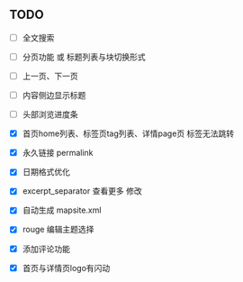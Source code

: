 ## TODO


- [ ] 全文搜索
- [ ] 分页功能 或 标题列表与块切换形式
- [ ] 上一页、下一页
- [ ] 内容侧边显示标题
- [ ] 头部浏览进度条

- [x] 首页home列表、标签页tag列表、详情page页 标签无法跳转
- [x] 永久链接  permalink
- [x] 日期格式优化
- [x] excerpt_separator 查看更多 修改
- [x] 自动生成 mapsite.xml
- [x] rouge 编辑主题选择
- [x] 添加评论功能
- [x] 首页与详情页logo有闪动


